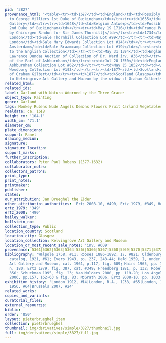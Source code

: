 ```yaml
---
pid: '3827'
provenance_html: "<table><tr><td>1627</td><td>England</td><td>Possibly sale by Rubens
  to George Villiers 1st Duke of Buckingham</td></tr><tr><td>1635</td><td></td><td>Villiers
  Gallery</td></tr><tr><td>1648</td><td>Belgium Antwerp</td><td>Possibly sale to the
  2nd Duke of Buckingham</td></tr><tr><td>May 19 1716</td><td>France Paris</td><td>Purchased
  by Chirurgen Rondon for Sir James Thornill|</td></tr><tr><td>1734</td><td>England
  London</td><td>Sale Thornhill Collection Lot #99</td></tr><tr><td>May 29 1746</td><td>England
  London</td><td>Sale Mary Edwards Collection Lot #140</td></tr><tr><td>1771</td><td>Netherlands
  Amsterdam</td><td>Sale Braamcamp Collection Lot #194</td></tr><tr><td></td><td>England</td><td>Returned
  to the English Collection</td></tr><tr><td>May 31 1794</td><td>England London</td><td>Sale
  Lawrence Dundas Auction of Collection of Dr. Ward inv. #36</td></tr><tr><td>1804</td><td>Wales</td><td>Collection
  of the Earl of Ashburnham</td></tr><tr><td>Jul 20 1850</td><td>England London</td><td>Sale
  Ashburnham Collection Lot #62</td></tr><tr><td>May 15 1852</td><td></td><td>Sale
  Woodburg Collection Lot #192</td></tr><tr><td>1877</td><td>Scotland</td><td>Collection
  of Graham Gilbert</td></tr><tr><td>1877</td><td>Scotland Glasgow</td><td>Donated
  to Kelvingrove Art Gallery and Museum by the widow of Graham Gilbert</td></tr></table>"
related_html: 
related_ids: 
label: Garland with Natura Adorned by the Three Graces
object_type: Painting
genre: Garland
tags: Monkey Rubens Nude Angels Demons Flowers Fruit Garland Vegetables
realdate: ca. 1618
height_cm: '104.1'
width_cm: '71.1'
diameter_cm: 
plate_dimensions: 
support: Panel
drawing_medium: 
signature: 
signature_location: 
support_marks: 
further_inscription: 
collaborators: Peter Paul Rubens (1577-1632)
collaborator_notes: 
collectors_patrons: 
print_type: 
print_notes: 
printmaker: 
publisher: 
states: 
our_attribution: Jan Brueghel the Elder
other_attribution_authorities: 'Ertz 2008-10, #490, Ertz 1979, #349, Honig database'
ertz_1979: '349'
ertz_2008: '490'
bailey_walker: 
hollstein_no: 
collection_type: Public
location_country: Scotland
location_city: Glasgow
location_collection: Kelvingrove Art Gallery and Museum
location_or_most_recent_sale_notes: 'inv. #609'
provenance: 5361|5362|5363|5364|5365|5366|5367|5368|5369|5370|5371|5372|5373|5374
bibliography: 'Walpole 1758, #11; Rooses 1886-1892, IV, #821; Oldenburg in Rubens
  catalog, 1921, #61; Evers 1943, pp. 237, 243-44; Held 1959, I, under #75; Glasgow
  Art Gallery and Museum, cat. 1961, p.117, fig. 609; Hairs 1965, pp. 73, 301, 359,
  n. 180; Ertz 1979, fig. 387, cat. #349; Freedberg 1981, p. 132; Robels 1989, p.
  356; Schuckman 1995, fig. 23; Van Mulders 2000, pp. 119-20; Los Angeles/The Hague
  2006, pp.157, 162-63 & fig. 83; McGrath 2006; Ertz 2008-10, pp. 1033-35, cat. #490'
exhibition_history: 'London 1912, #14|London, R.A., 1938, #65|London, 1953/54, #194|Bruges
  1956, #64|Brussels 2007, #24'
related_works: 
copies_and_variants: 
curatorial_files: 
external_resources: 
biblio: 
order: '850'
layout: pieterbrueghel_item
collection: pieterbrueghel
thumbnail: img/derivatives/simple/3827/thumbnail.jpg
full: img/derivatives/simple/3827/full.jpg
---
```

